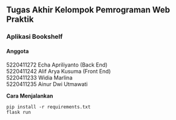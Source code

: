 ## Tugas Akhir Kelompok Pemrograman Web Praktik
### Aplikasi Bookshelf
#### Anggota
5220411272  Echa Apriliyanto (Back End)<br>
5220411242	Alif Arya Kusuma (Front End)<br>
5220411233	Widia Marlina<br>
5220411235	Ainur Dwi Utmawati<br> 

<b>Cara Menjalankan</b>
```
pip install -r requirements.txt
flask run
```